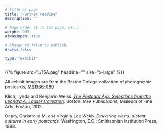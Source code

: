 ```yaml
---
# Title of page
title: "Further reading"
description: ""

# Page order (1 is 1st page, etc.)
weight: 999
alwaysopen: true

# Change to false to publish.
draft: false

type: "exhibit"
---
```

{{% figure src="../15A.png" headline="" size="x-large" %}}

All exhibit images are from the Boston College collection of photographic postcards, [MS1986-089](https://bc-primo.hosted.exlibrisgroup.com/permalink/f/l6ucgu/ALMA-BC21503452010001021). 


Klich, Lynda and Benjamin Weiss. *[The Postcard Age: Selections from the Leonard A. Lauder Collection](https://bc-primo.hosted.exlibrisgroup.com/permalink/f/l6ucgu/ALMA-BC21423158350001021)*. Boston: MFA Publications, Museum of Fine Arts, Boston, 2012.

Geary, Christraud M. and Virginia-Lee Webb. *Delivering views: distant cultures in early postcards.* Washington, D.C.: Smithsonian Institution Press, 1998.



